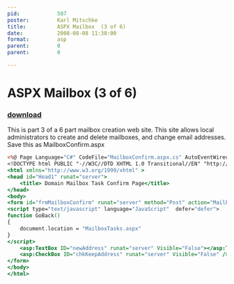 ```yaml
---
pid:            507
poster:         Karl Mitschke
title:          ASPX Mailbox  (3 of 6)
date:           2008-08-08 11:38:00
format:         asp
parent:         0
parent:         0

---
```


# ASPX Mailbox  (3 of 6)

### [download](507.asp)

This is part 3 of a 6 part mailbox creation web site.
This site allows local administrators to create and delete mailboxes, and change email addresses.  Save this as MailboxConfirm.aspx

```asp
<%@ Page Language="C#" CodeFile="MailboxConfirm.aspx.cs" AutoEventWireup="true" Inherits="MailboxConfirm" ClassName = "MailboxConfirm" %>
<!DOCTYPE html PUBLIC "-//W3C//DTD XHTML 1.0 Transitional//EN" "http://www.w3.org/TR/xhtml1/DTD/xhtml1-transitional.dtd">
<html xmlns="http://www.w3.org/1999/xhtml" >
<head id="Head1" runat="server">
    <title> Domain Mailbox Task Confirm Page</title>
</head>
<body>
<form id="frmMailboxConfirm" runat="server" method="Post" action="MailboxTaskResults.aspx">
<script type="text/javascript" language="JavaScript"  defer="defer">
function GoBack()
{
	document.location = "MailboxTasks.aspx"
}
</script>
    <asp:TextBox ID="newAddress" runat="server" Visible="False"></asp:TextBox>
    <asp:CheckBox ID="chkKeepAddress" runat="server" Visible="False" />
</form>
</body>
</html>
```
